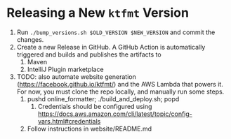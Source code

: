 # Releasing a New `ktfmt` Version

1. Run `./bump_versions.sh $OLD_VERSION $NEW_VERSION` and commit the changes.
2. Create a new Release in GitHub. A GitHub Action is automatically triggered and builds and publishes the artifacts to
    1. Maven
    2. IntelliJ Plugin marketplace
3. TODO: also automate website generation (https://facebook.github.io/ktfmt/) and the AWS Lambda that powers it. For now, you must clone the repo locally, and manually run some steps.
    1. pushd online_formatter; ./build_and_deploy.sh; popd
        1. Credentials should be configured using https://docs.aws.amazon.com/cli/latest/topic/config-vars.html#credentials
    2. Follow instructions in website/README.md
